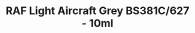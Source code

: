 ---
layout: product
title: "RAF Light Aircraft Grey BS381C/627 - 10ml"
price: "330" 
desc: "Acrylic Laquer 10mL"
img_path: "/assets/img/RC298.webp"
brand: "AK "
available: false
special_offer: false
new: false
soon: false
cat: "020000"
subcat: "020200"
subsubcat: "020201"
sifra: "RC298"
popular: false
---